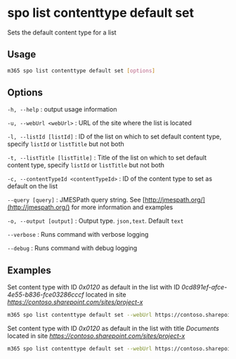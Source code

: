 # spo list contenttype default set

Sets the default content type for a list

## Usage

```sh
m365 spo list contenttype default set [options]
```

## Options

`-h, --help`
: output usage information

`-u, --webUrl <webUrl>`
: URL of the site where the list is located

`-l, --listId [listId]`
: ID of the list on which to set default content type, specify `listId` or `listTitle` but not both

`-t, --listTitle [listTitle]`
: Title of the list on which to set default content type, specify `listId` or `listTitle` but not both

`-c, --contentTypeId <contentTypeId>`
: ID of the content type to set as default on the list

`--query [query]`
: JMESPath query string. See [http://jmespath.org/](http://jmespath.org/) for more information and examples

`-o, --output [output]`
: Output type. `json,text`. Default `text`

`--verbose`
: Runs command with verbose logging

`--debug`
: Runs command with debug logging

## Examples

Set content type with ID _0x0120_ as default in the list with ID _0cd891ef-afce-4e55-b836-fce03286cccf_ located in site _https://contoso.sharepoint.com/sites/project-x_

```sh
m365 spo list contenttype default set --webUrl https://contoso.sharepoint.com/sites/project-x --listId 0cd891ef-afce-4e55-b836-fce03286cccf --contentTypeId 0x0120
```

Set content type with ID _0x0120_ as default in the list with title _Documents_ located in site _https://contoso.sharepoint.com/sites/project-x_

```sh
m365 spo list contenttype default set --webUrl https://contoso.sharepoint.com/sites/project-x --listTitle Documents --contentTypeId 0x0120
```
